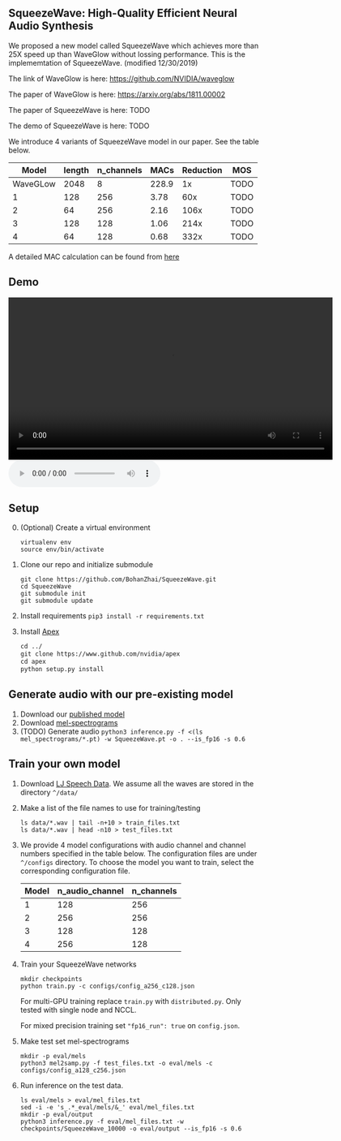 ## SqueezeWave: High-Quality Efficient Neural Audio Synthesis
We proposed a new model called SqueezeWave which achieves more than 25X speed up than WaveGlow without lossing performance. This is the implememtation of SqueezeWave.  (modified 12/30/2019) 

The link of WaveGlow is here: https://github.com/NVIDIA/waveglow

The paper of WaveGlow is here: https://arxiv.org/abs/1811.00002

The paper of SqueezeWave is here: TODO

The demo of SqueezeWave is here: TODO


We introduce 4 variants of SqueezeWave model in our paper. See the table below.


   | Model   | length | n_channels| MACs  | Reduction | MOS  |
   | ------- | ------ | --------- | ----- | --------- | ---- |
   |WaveGLow |  2048  | 8         | 228.9 | 1x        | TODO |
   |1        |  128   | 256       | 3.78  | 60x       | TODO |
   |2        |  64    | 256       | 2.16  | 106x      | TODO |
   |3        |  128   | 128       | 1.06  | 214x      | TODO |
   |4        |  64    | 128       | 0.68  | 332x      | TODO |


A detailed MAC calculation can be found from [here](https://colab.research.google.com/drive/13ZCmAMhHAcG6yixCofSMff2bp1om47mu)

## Demo

<video src="https://github.com/tianrengao/testMOS/blob/master/audio_files/base/LJ001-0051.wav_synthesis.wav" controls="controls" width="640" height="320" autoplay="autoplay">
Your browser does not support the video tag.
</video>

<audio src="https://github.com/tianrengao/testMOS/blob/master/audio_files/base/LJ001-0051.wav_synthesis.wav" controls="controls">
Your browser does not support the audio tag.
</audio>

## Setup
0. (Optional) Create a virtual environment

   ```
   virtualenv env
   source env/bin/activate
   ```

1. Clone our repo and initialize submodule

   ```command
   git clone https://github.com/BohanZhai/SqueezeWave.git
   cd SqueezeWave
   git submodule init
   git submodule update
   ```

2. Install requirements 
```pip3 install -r requirements.txt``` 

3. Install [Apex]
   ```1
   cd ../
   git clone https://www.github.com/nvidia/apex
   cd apex
   python setup.py install
   ```

## Generate audio with our pre-existing model

1. Download our [published model]
2. Download [mel-spectrograms]
3. (TODO) Generate audio `python3 inference.py -f <(ls mel_spectrograms/*.pt) -w SqueezeWave.pt -o . --is_fp16 -s 0.6`  


## Train your own model

1. Download [LJ Speech Data]. We assume all the waves are stored in the directory `^/data/`

2. Make a list of the file names to use for training/testing

   ```command
   ls data/*.wav | tail -n+10 > train_files.txt
   ls data/*.wav | head -n10 > test_files.txt
   ```

3. We provide 4 model configurations with audio channel and channel numbers specified in the table below. The configuration files are under ```^/configs``` directory. To choose the model you want to train, select the corresponding configuration file.

    | Model  | n_audio_channel | n_channels|
    | ------------- | ------------- | ------------- |
    |1  | 128  | 256 | 18 |
    |2  | 256  | 256  | 9 |
    |3  | 128  | 128 | TODO |
    |4  | 256  | 128 | TODO |

4. Train your SqueezeWave networks

   ```command
   mkdir checkpoints
   python train.py -c configs/config_a256_c128.json
   ```

   For multi-GPU training replace `train.py` with `distributed.py`.  Only tested with single node and NCCL.

   For mixed precision training set `"fp16_run": true` on `config.json`.

5. Make test set mel-spectrograms

   ```
   mkdir -p eval/mels
   python3 mel2samp.py -f test_files.txt -o eval/mels -c configs/config_a128_c256.json
   ```

6. Run inference on the test data. 

   ```command
   ls eval/mels > eval/mel_files.txt
   sed -i -e 's_.*_eval/mels/&_' eval/mel_files.txt
   mkdir -p eval/output
   python3 inference.py -f eval/mel_files.txt -w checkpoints/SqueezeWave_10000 -o eval/output --is_fp16 -s 0.6
   ```

[//]: # (TODO)
[//]: # (PROVIDE INSTRUCTIONS FOR DOWNLOADING LJS)
[pytorch 1.0]: https://github.com/pytorch/pytorch#installation
[website]: https://nv-adlr.github.io/WaveGlow
[paper]: https://arxiv.org/abs/1811.00002
[WaveNet implementation]: https://github.com/r9y9/wavenet_vocoder
[Glow]: https://blog.openai.com/glow/
[WaveNet]: https://deepmind.com/blog/wavenet-generative-model-raw-audio/
[PyTorch]: http://pytorch.org
[published model]: https://drive.google.com/file/d/1WsibBTsuRg_SF2Z6L6NFRTT-NjEy1oTx/view?usp=sharing
[mel-spectrograms]: https://drive.google.com/file/d/1g_VXK2lpP9J25dQFhQwx7doWl_p20fXA/view?usp=sharing
[LJ Speech Data]: https://keithito.com/LJ-Speech-Dataset
[Apex]: https://github.com/nvidia/apex
